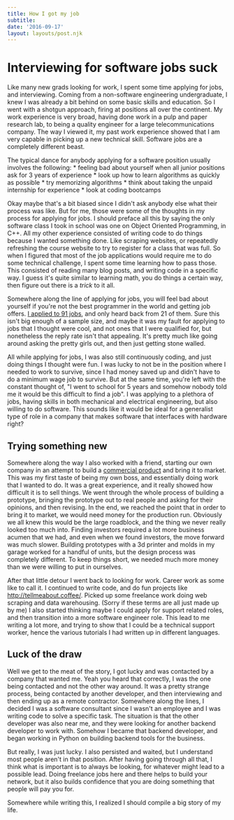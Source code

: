 ```yaml
---
title: How I got my job
subtitle: 
date: '2016-09-17'
layout: layouts/post.njk
---
```


# Interviewing for software jobs suck

Like many new grads looking for work, I spent some time applying for jobs, and
interviewing. Coming from a non-software engineering undergraduate, I knew I
was already a bit behind on some basic skills and education. So I went with a
shotgun approach, firing at positions all over the continent. My work
experience is very broad, having done work in a pulp and paper research lab,
to being a quality engineer for a large telecommunications company. The way I
viewed it, my past work experience showed that I am very capable in picking up
a new technical skill. Software jobs are a completely different beast.

The typical dance for anybody applying for a software position usually
involves the following: * feeling bad about yourself when all junior positions
ask for 3 years of experience * look up how to learn algorithms as quickly as
possible * try memorizing algorithms * think about taking the unpaid
internship for experience * look at coding bootcamps

Okay maybe that's a bit biased since I didn't ask anybody else what their
process was like. But for me, those were some of the thoughts in my process
for applying for jobs. I should preface all this by saying the only software
class I took in school was one on Object Oriented Programming, in C++. All my
other experience consisted of writing code to do things because I wanted
something done. Like scraping websites, or repeatedly refreshing the course
website to try to register for a class that was full. So when I figured that
most of the job applications would require me to do some technical challenge,
I spent some time learning how to pass those. This consisted of reading many
blog posts, and writing code in a specific way. I guess it's quite similar to
learning math, you do things a certain way, then figure out there is a _trick_
to it all.

Somewhere along the line of applying for jobs, you will feel bad about
yourself if you're not the best programmer in the world and getting job
offers. [I applied to 91 jobs][2], and only heard back from 21 of them. Sure
this isn't big enough of a sample size, and maybe it was my fault for applying
to jobs that I thought were cool, and not ones that I were qualified for, but
nonetheless the reply rate isn't that appealing. It's pretty much like going
around asking the pretty girls out, and then just getting stone walled.

All while applying for jobs, I was also still continuously coding, and just
doing things I thought were fun. I was lucky to not be in the position where I
needed to work to survive, since I had money saved up and didn't have to do a
minimum wage job to survive. But at the same time, you're left with the
constant thought of, "I went to school for 5 years and somehow nobody told me
it would be this difficult to find a job". I was applying to a plethora of
jobs, having skills in both mechanical and electrical engineering, but also
willing to do software. This sounds like it would be ideal for a generalist
type of role in a company that makes software that interfaces with hardware
right?

## Trying something new

Somewhere along the way I also worked with a friend, starting our own company
in an attempt to build a [commercial product][3] and bring it to market. This
was my first taste of being my own boss, and essentially doing work that I
wanted to do. It was a great experience, and it really showed how difficult it
is to sell things. We went through the whole process of building a prototype,
bringing the prototype out to real people and asking for their opinions, and
then revising. In the end, we reached the point that in order to bring it to
market, we would need money for the production run. Obviously we all knew this
would be the large roadblock, and the thing we never really looked too much
into. Finding investors required a lot more business acumen that we had, and
even when we found investors, the move forward was much slower. Building
prototypes with a 3d printer and molds in my garage worked for a handful of
units, but the design process was completely different. To keep things short,
we needed much more money than we were willing to put in ourselves.

After that little detour I went back to looking for work. Career work as some
like to call it. I continued to write code, and do fun projects like
<http://tellmeabout.coffee/>. Picked up some freelance work doing web scraping
and data warehousing. (Sorry if these terms are all just made up by me) I also
started thinking maybe I could apply for support related roles, and then
transition into a more software engineer role. This lead to me writing a lot
more, and trying to show that I could be a technical support worker, hence the
various tutorials I had written up in different languages.

## Luck of the draw

Well we get to the meat of the story, I got lucky and was contacted by a
company that wanted me. Yeah you heard that correctly, I was the one being
contacted and not the other way around. It was a pretty strange process, being
contacted by another developer, and then interviewing and then ending up as a
remote contractor. Somewhere along the lines, I decided I was a software
consultant since I wasn't an employee and I was writing code to solve a
specific task. The situation is that the other developer was also near me, and
they were looking for another backend developer to work with. Somehow I became
that backend developer, and began working in Python on building backend tools
for the business.

But really, I was just lucky. I also persisted and waited, but I understand
most people aren't in that position. After having going through all that, I
think what is important is to always be looking, for whatever might lead to a
possible lead. Doing freelance jobs here and there helps to build your
network, but it also builds confidence that you are doing something that
people will pay you for.

Somewhere while writing this, I realized I should compile a big story of my
life.

[2]: http://billyfung.com/blog/job-applications/

[3]: https://youtu.be/S0x901Cz3mY
